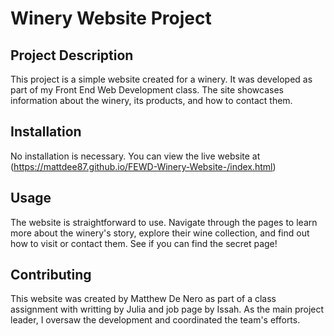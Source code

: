 # Winery Website Project

## Project Description
This project is a simple website created for a winery. It was developed as part of my Front End Web Development class. The site showcases information about the winery, its products, and how to contact them.

## Installation
No installation is necessary. You can view the live website at [](https://mattdee87.github.io/FEWD-Winery-Website-/index.html)(https://mattdee87.github.io/FEWD-Winery-Website-/index.html)

## Usage
The website is straightforward to use. Navigate through the pages to learn more about the winery's story, explore their wine collection, and find out how to visit or contact them. See if you can find the secret page!

## Contributing
This website was created by Matthew De Nero as part of a class assignment with writting by Julia and job page by Issah. As the main project leader, I oversaw the development and coordinated the team's efforts.
